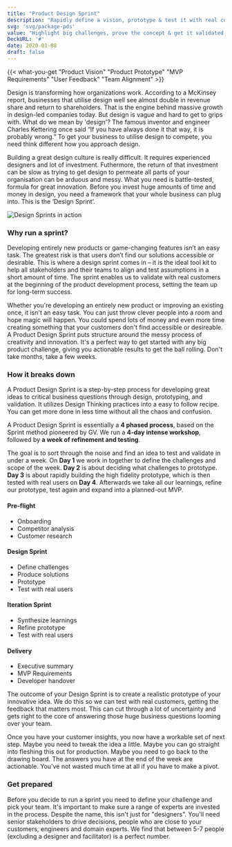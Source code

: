 ```yaml
---
title: "Product Design Sprint"
description: "Rapidly define a vision, prototype & test it with real customers – all in a week. Compress months of work into a week."
svg: 'svg/package-pds'
value: "Highlight big challenges, prove the concept & get it validated by real customers."
DeckURL: '#'
date: 2020-01-08
draft: false
---
```

{{< what-you-get "Product Vision" "Product Prototype" "MVP Requirements" "User Feedback" "Team Alignment" >}}

Design is transforming how organizations work. According to a McKinsey report, businesses that utilise design well see almost double in revenue share and return to shareholders. That is the engine behind massive growth in design-led companies today. But design is vague and hard to get to grips with. What do we mean by 'design'? The famous inventor and engineer Charles Kettering once said “If you have always done it that way, it is probably wrong.” To get your business to utilise design to compete, you need think different how you approach design.

Building a great design culture is really difficult. It requires experienced designers and lot of investment. Futhermore, the return of that investment can be slow as trying to get design to permeate all parts of your organisation can be arduous and messy. What you need is battle-tested, formula for great innovation. Before you invest huge amounts of time and money in design, you need a framework that your whole business can plug into. This is the ‘Design Sprint’.

<div class="full-width"><img class="js-lazy-img" data-src="/images/Design-Sprint-Header.jpg" srcset="/images/Design-Sprint-Header@2x.jpg 2x" alt="Design Sprints in action" /></div>

### Why run a sprint?
Developing entirely new products or game-changing features isn’t an easy task. The greatest risk is that users don’t find our solutions accessible or desirable. This is where a design sprint comes in – it is the ideal tool kit to help all stakeholders and their teams to align and test assumptions in a short amount of time. The sprint enables us to validate with real customers at the beginning of the product development process, setting the team up for long-term success.

Whether you're developing an entirely new product or improving an existing once, it isn't an easy task. You can just throw clever people into a room and hope magic will happen. You could spend lots of money and even more time creating something that your customers don't find accessible or desireable. A Product Design Sprint puts structure around the messy process of creativity and innovation. It's a perfect way to get started with any big product challenge, giving you actionable results to get the ball rolling. Don't take months, take a few weeks.

### How it breaks down 
A Product Design Sprint is a step-by-step process for developing great ideas to critical business questions through design, prototyping, and validation. It utilizes Design Thinking practices into a easy to follow recipe. You can get more done in less time without all the chaos and confusion.

A Product Design Sprint is essentially a **4 phased process**, based on the Sprint method pioneered by GV. We run a **4-day intense workshop**, followed by **a week of refinement and testing**. 

The goal is to sort through the noise and find an idea to test and validate in under a week. On **Day 1** we work in together to define the challenges and scope of the week. **Day 2** is about deciding what challenges to prototype. **Day 3** is about rapidly building the high fidelity prototype, which is then tested with real users on **Day 4**. Afterwards we take all our learnings, refine our prototype, test again and expand into a planned-out MVP.

<grid columns="4" class="full-width">
  <c class="animated fadeInUp">
    <article class="card card--work card--work__red">
      <div class="card--work__inner">
        <h4>Pre-flight</h4>
        <ul>
          <li>Onboarding</li>
          <li>Competitor analysis</li>
          <li>Customer research</li>          
        </ul>      
      </div>
    </article>
  </c>
  <c class="animated fadeInUp">
    <article class="card card--work card--work__blue">
      <div class="card--work__inner">
        <h4>Design Sprint</h4>
        <ul>
          <li>Define challenges</li>
          <li>Produce solutions</li>
          <li>Prototype</li>
          <li>Test with real users</li>
        </ul>
      </div>
    </article>
  </c>
  <c class="animated fadeInUp">
    <article class="card card--work card--work__purple">
      <div class="card--work__inner">
        <h4>Iteration Sprint</h4>
        <ul>
          <li>Synthesize learnings</li>
          <li>Refine prototype</li>
          <li>Test with real users</li>          
        </ul>
      </div>
    </article>
  </c>
  <c class="animated fadeInUp">
    <article class="card card--work card--work__green">
      <div class="card--work__inner">
        <h4>Delivery</h4>
        <ul>
          <li>Executive summary</li>
          <li>MVP Requirements</li>
          <li>Developer handover</li>          
        </ul>
      </div>
    </article>
  </c>
</grid>

The outcome of your Design Sprint is to create a realistic prototype of your innovative idea. We do this so we can test with real customers, getting the feedback that matters most. This can cut through a lot of uncertainty and gets right to the core of answering those huge business questions looming over your team.

Once you have your customer insights, you now have a workable set of next step. Maybe you need to tweak the idea a little. Maybe you can go straight into fleshing this out for production. Maybe you need to go back to the drawing board. The answers you have at the end of the week are actionable. You've not wasted much time at all if you have to make a pivot.

### Get prepared
Before you decide to run a sprint you need to define your challenge and pick your team. It's important to make sure a range of experts are invested in the process. Despite the name, this isn't just for "designers". You'll need senior stakeholders to drive decisions, people who are close to your customers, engineers and domain experts. We find that between 5-7 people (excluding a designer and facilitator) is a perfect number.


